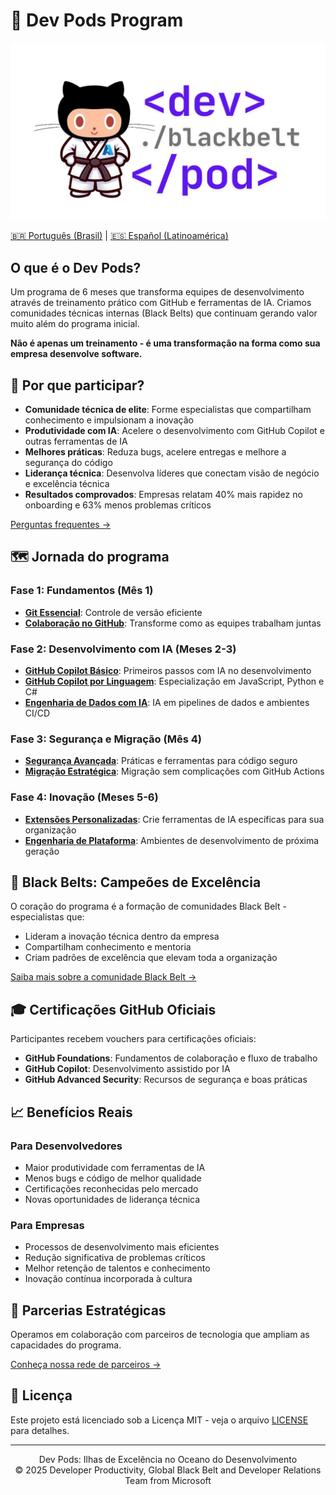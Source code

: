 # 🚀 Dev Pods Program

![Dev Pods Logo](images/dev-pod-logo.png)

[🇧🇷 Português (Brasil)](./translations/pt-BR/README.md) | 
[🇪🇸 Español (Latinoamérica)](./translations/es-LATAM/README.md)

## O que é o Dev Pods?

Um programa de 6 meses que transforma equipes de desenvolvimento através de treinamento prático com GitHub e ferramentas de IA. Criamos comunidades técnicas internas (Black Belts) que continuam gerando valor muito além do programa inicial.

**Não é apenas um treinamento - é uma transformação na forma como sua empresa desenvolve software.**

## 💪 Por que participar?

* **Comunidade técnica de elite**: Forme especialistas que compartilham conhecimento e impulsionam a inovação
* **Produtividade com IA**: Acelere o desenvolvimento com GitHub Copilot e outras ferramentas de IA
* **Melhores práticas**: Reduza bugs, acelere entregas e melhore a segurança do código
* **Liderança técnica**: Desenvolva líderes que conectam visão de negócio e excelência técnica
* **Resultados comprovados**: Empresas relatam 40% mais rapidez no onboarding e 63% menos problemas críticos

[Perguntas frequentes →](./docs/faq.md)

## 🗺️ Jornada do programa

### Fase 1: Fundamentos (Mês 1)
* **[Git Essencial](https://github.com/devpods/git-basics)**: Controle de versão eficiente
* **[Colaboração no GitHub](https://github.com/devpods/github-basics)**: Transforme como as equipes trabalham juntas

### Fase 2: Desenvolvimento com IA (Meses 2-3)
* **[GitHub Copilot Básico](https://github.com/paulanunes85/Mastering-GitHub-Copilot-for-Paired-Programming-pt-br)**: Primeiros passos com IA no desenvolvimento
* **[GitHub Copilot por Linguagem](https://github.com/paulanunes85/Mastering-GitHub-Copilot-for-Paired-Programming-pt-br)**: Especialização em JavaScript, Python e C#
* **[Engenharia de Dados com IA](https://github.com/paulanunes85/Data-With-GitHub-Copilot-pt-br)**: IA em pipelines de dados e ambientes CI/CD

### Fase 3: Segurança e Migração (Mês 4)
* **[Segurança Avançada](https://github.com/paulanunes85/Github-Advanced-Security-Workflow-pt-br)**: Práticas e ferramentas para código seguro
* **[Migração Estratégica](https://github.com/paulanunes85/Migration-GH-Actions-Importer-pt-br)**: Migração sem complicações com GitHub Actions

### Fase 4: Inovação (Meses 5-6)
* **[Extensões Personalizadas](https://github.com/paulanunes85/Build-Custom-Copilot-Extensions-pt-br)**: Crie ferramentas de IA específicas para sua organização
* **[Engenharia de Plataforma](https://github.com/paulanunes85/hands-on-lab-platform-engineering-for-devs-pt-br)**: Ambientes de desenvolvimento de próxima geração

## 🥋 Black Belts: Campeões de Excelência

O coração do programa é a formação de comunidades Black Belt - especialistas que:

* Lideram a inovação técnica dentro da empresa
* Compartilham conhecimento e mentoria
* Criam padrões de excelência que elevam toda a organização

[Saiba mais sobre a comunidade Black Belt →](https://github.com/devpods/black-belt-community)

## 🎓 Certificações GitHub Oficiais

Participantes recebem vouchers para certificações oficiais:

* **GitHub Foundations**: Fundamentos de colaboração e fluxo de trabalho
* **GitHub Copilot**: Desenvolvimento assistido por IA
* **GitHub Advanced Security**: Recursos de segurança e boas práticas

## 📈 Benefícios Reais

### Para Desenvolvedores
* Maior produtividade com ferramentas de IA
* Menos bugs e código de melhor qualidade
* Certificações reconhecidas pelo mercado
* Novas oportunidades de liderança técnica

### Para Empresas
* Processos de desenvolvimento mais eficientes
* Redução significativa de problemas críticos
* Melhor retenção de talentos e conhecimento
* Inovação contínua incorporada à cultura

## 🤝 Parcerias Estratégicas

Operamos em colaboração com parceiros de tecnologia que ampliam as capacidades do programa.

[Conheça nossa rede de parceiros →](https://github.com/devpods/partners)

## 📄 Licença

Este projeto está licenciado sob a Licença MIT - veja o arquivo [LICENSE](LICENSE) para detalhes.

---

<p align="center">
Dev Pods: Ilhas de Excelência no Oceano do Desenvolvimento<br>
© 2025 Developer Productivity, Global Black Belt and Developer Relations Team from Microsoft
</p>
